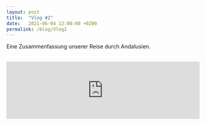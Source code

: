 ```yaml
---
layout: post
title:  "Vlog #2"
date:   2021-06-04 12:00:00 +0200
permalink: /blog/Vlog2
---
```

Eine Zusammenfassung unserer Reise durch Andalusien.
<br>
<br>
<iframe src="https://player.vimeo.com/video/558956970" width="100%" frameborder="0" allow="autoplay; fullscreen" allowfullscreen></iframe>
